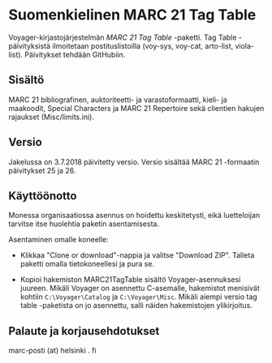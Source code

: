# Suomenkielinen MARC 21 Tag Table

Voyager-kirjastojärjestelmän *MARC 21 Tag Table* -paketti. Tag Table -päivityksistä ilmoitetaan postituslistoilla (voy-sys, voy-cat, arto-list, viola-list). Päivitykset tehdään GitHubiin.

## Sisältö

MARC 21 bibliografinen, auktoriteetti- ja varastoformaatti, kieli- ja maakoodit, Special Characters ja MARC 21 Repertoire sekä clientien hakujen rajaukset (Misc/limits.ini).

## Versio

Jakelussa on 3.7.2018 päivitetty versio. Versio sisältää MARC 21 -formaatin päivitykset 25 ja 26. 

## Käyttöönotto

Monessa organisaatiossa asennus on hoidettu keskitetysti, eikä luetteloijan tarvitse itse huolehtia paketin asentamisesta.

Asentaminen omalle koneelle:

- Klikkaa "Clone or download"-nappia ja valitse "Download ZIP". Talleta paketti omalla tietokoneellesi ja pura se.

- Kopioi hakemiston MARC21TagTable sisältö Voyager-asennuksesi juureen. Mikäli Voyager on asennettu C-asemalle, hakemistot menisivät kohtiin `C:\Voyager\Catalog` ja `C:\Voyager\Misc`. Mikäli aiempi versio tag table -paketista on jo asennettu, salli näiden hakemistojen ylikirjoitus.

## Palaute ja korjausehdotukset

marc-posti (at) helsinki . fi

